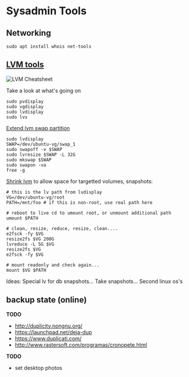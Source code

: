 # Sysadmin Tools

## Networking

```shell
sudo apt install whois net-tools
```

## [LVM tools](https://www.howtogeek.com/howto/40702/how-to-manage-and-use-lvm-logical-volume-management-in-ubuntu/)

![LVM Cheatsheet](https://www.howtogeek.com/wp-content/uploads/2011/01/lvm-cheatsheet.png)

Take a look at what's going on

```shell
sudo pvdisplay
sudo vgdisplay
sudo lvdisplay
sudo lvs
```

[Extend lvm swap partition](https://www.2daygeek.com/how-to-create-extend-swap-partition-in-linux-using-lvm)

```shell
sudo lvdisplay
SWAP=/dev/ubuntu-vg/swap_1
sudo swapoff -v $SWAP
sudo lvresize $SWAP -L 32G
sudo mkswap $SWAP
sudo swapon -va
free -g
```

[Shrink lvm](https://www.rootusers.com/lvm-resize-how-to-decrease-an-lvm-partition/) to allow space for targetted volumes, snapshots:

```shell
# this is the lv path from lvdisplay
VG=/dev/ubuntu-vg/root
PATH=/mnt/foo # if this is non-root, use real path here

# reboot to live cd to umount root, or unmount additional path
umount $PATH

# clean, resize, reduce, resize, clean....
e2fsck -fy $VG
resize2fs $VG 200G
lvreduce -L 5G $VG
resize2fs $VG
e2fsck -fy $VG

# mount readonly and check again...
mount $VG $PATH
```

Ideas:
Special lv for db snapshots...
Take snapshots...
Second linux os's



## backup state (online)

**TODO**

* http://duplicity.nongnu.org/
* https://launchpad.net/deja-dup
* https://www.duplicati.com/
* http://www.rastersoft.com/programas/cronopete.html


**TODO**

* set desktop photos
